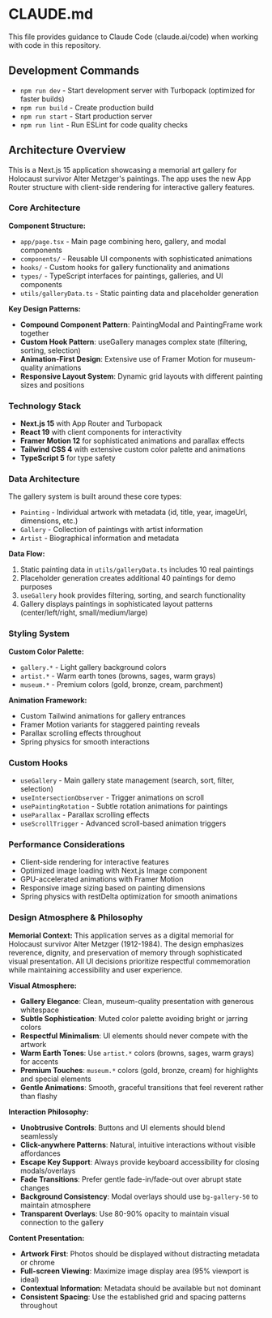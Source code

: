 # CLAUDE.md

This file provides guidance to Claude Code (claude.ai/code) when working with code in this repository.

## Development Commands

- `npm run dev` - Start development server with Turbopack (optimized for faster builds)
- `npm run build` - Create production build
- `npm run start` - Start production server
- `npm run lint` - Run ESLint for code quality checks

## Architecture Overview

This is a Next.js 15 application showcasing a memorial art gallery for Holocaust survivor Alter Metzger's paintings. The app uses the new App Router structure with client-side rendering for interactive gallery features.

### Core Architecture

**Component Structure:**
- `app/page.tsx` - Main page combining hero, gallery, and modal components
- `components/` - Reusable UI components with sophisticated animations
- `hooks/` - Custom hooks for gallery functionality and animations
- `types/` - TypeScript interfaces for paintings, galleries, and UI components
- `utils/galleryData.ts` - Static painting data and placeholder generation

**Key Design Patterns:**
- **Compound Component Pattern**: PaintingModal and PaintingFrame work together
- **Custom Hook Pattern**: useGallery manages complex state (filtering, sorting, selection)
- **Animation-First Design**: Extensive use of Framer Motion for museum-quality animations
- **Responsive Layout System**: Dynamic grid layouts with different painting sizes and positions

### Technology Stack

- **Next.js 15** with App Router and Turbopack
- **React 19** with client components for interactivity
- **Framer Motion 12** for sophisticated animations and parallax effects
- **Tailwind CSS 4** with extensive custom color palette and animations
- **TypeScript 5** for type safety

### Data Architecture

The gallery system is built around these core types:
- `Painting` - Individual artwork with metadata (id, title, year, imageUrl, dimensions, etc.)
- `Gallery` - Collection of paintings with artist information
- `Artist` - Biographical information and metadata

**Data Flow:**
1. Static painting data in `utils/galleryData.ts` includes 10 real paintings
2. Placeholder generation creates additional 40 paintings for demo purposes
3. `useGallery` hook provides filtering, sorting, and search functionality
4. Gallery displays paintings in sophisticated layout patterns (center/left/right, small/medium/large)

### Styling System

**Custom Color Palette:**
- `gallery.*` - Light gallery background colors
- `artist.*` - Warm earth tones (browns, sages, warm grays)
- `museum.*` - Premium colors (gold, bronze, cream, parchment)

**Animation Framework:**
- Custom Tailwind animations for gallery entrances
- Framer Motion variants for staggered painting reveals
- Parallax scrolling effects throughout
- Spring physics for smooth interactions

### Custom Hooks

- `useGallery` - Main gallery state management (search, sort, filter, selection)
- `useIntersectionObserver` - Trigger animations on scroll
- `usePaintingRotation` - Subtle rotation animations for paintings
- `useParallax` - Parallax scrolling effects
- `useScrollTrigger` - Advanced scroll-based animation triggers

### Performance Considerations

- Client-side rendering for interactive features
- Optimized image loading with Next.js Image component
- GPU-accelerated animations with Framer Motion
- Responsive image sizing based on painting dimensions
- Spring physics with restDelta optimization for smooth animations

### Design Atmosphere & Philosophy

**Memorial Context:**
This application serves as a digital memorial for Holocaust survivor Alter Metzger (1912-1984). The design emphasizes reverence, dignity, and preservation of memory through sophisticated visual presentation. All UI decisions prioritize respectful commemoration while maintaining accessibility and user experience.

**Visual Atmosphere:**
- **Gallery Elegance**: Clean, museum-quality presentation with generous whitespace
- **Subtle Sophistication**: Muted color palette avoiding bright or jarring colors
- **Respectful Minimalism**: UI elements should never compete with the artwork
- **Warm Earth Tones**: Use `artist.*` colors (browns, sages, warm grays) for accents
- **Premium Touches**: `museum.*` colors (gold, bronze, cream) for highlights and special elements
- **Gentle Animations**: Smooth, graceful transitions that feel reverent rather than flashy

**Interaction Philosophy:**
- **Unobtrusive Controls**: Buttons and UI elements should blend seamlessly
- **Click-anywhere Patterns**: Natural, intuitive interactions without visible affordances
- **Escape Key Support**: Always provide keyboard accessibility for closing modals/overlays
- **Fade Transitions**: Prefer gentle fade-in/fade-out over abrupt state changes
- **Background Consistency**: Modal overlays should use `bg-gallery-50` to maintain atmosphere
- **Transparent Overlays**: Use 80-90% opacity to maintain visual connection to the gallery

**Content Presentation:**
- **Artwork First**: Photos should be displayed without distracting metadata or chrome
- **Full-screen Viewing**: Maximize image display area (95% viewport is ideal)
- **Contextual Information**: Metadata should be available but not dominant
- **Consistent Spacing**: Use the established grid and spacing patterns throughout